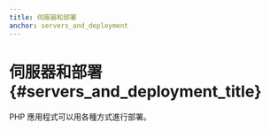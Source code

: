 ```yaml
---
title: 伺服器和部署 
anchor: servers_and_deployment
---
```


# 伺服器和部署 {#servers_and_deployment_title}

PHP 應用程式可以用各種方式進行部署。
